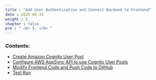 ```yaml
---
title : "Add User Authentication and Connect Backend to Frontend"
date : 2025-06-15
weight : 5
chapter : false
pre : " <b> 5. </b> "
---
```


### Contents:

- [Create Amazon Cognito User Pool](./5.1-CognitoUserPool/)
- [Configure AWS AppSync API to use Cognito User Pools](./5.2-AppSync_Use_CognitoUserPool/)
- [Modify Frontend Code and Push Code to GitHub](./5.3-Frontend/)
- [Test Run](./5.4-Test/)
